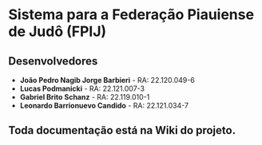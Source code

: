 # Sistema para a Federação Piauiense de Judô (FPIJ)

## Desenvolvedores
- **João Pedro Nagib Jorge Barbieri** - RA: 22.120.049-6
- **Lucas Podmanicki** - RA: 22.121.007-3
- **Gabriel Brito Schanz** - RA: 22.119.010-1
- **Leonardo Barrionuevo Candido** - RA: 22.121.034-7



## Toda documentação está na Wiki do projeto.
